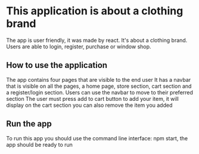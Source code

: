 # This application is about a clothing brand

The app is user friendly, it was made by react. It's about a clothing brand. Users are able
to login, register, purchase or window shop. 

## How to use the application

The app contains four pages that are visible to the end user
It has a navbar that is visible on all the pages, a home page, store section, cart section 
and a register/login section. Users can use the navbar to move to their preferred section
The user must press add to cart button to add your item, it will display on the cart section
you can also remove the item you added

## Run the app

To run this app you should use the command line interface: npm start, the app
should be ready to run